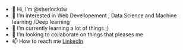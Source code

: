 - 👋 Hi, I’m @sherlockdw
- 👀 I’m interested in Web Devellopement , Data Science and Machine learning /Deep learning
- 🌱 I’m currently learning a lot of things ;)  
- 💞️ I’m looking to collaborate on things that pleases me
- 📫 How to reach me [LinkedIn](https://www.linkedin.com/in/ramzi-boussalia-426254219/?lipi=urn%3Ali%3Apage%3Aprofile_common_profile_index%3Bb287a482-9628-4331-ac7d-c7f6163b796e)

<!---
sherlockdw/sherlockdw is a ✨ special ✨ repository because its `README.md` (this file) appears on your GitHub profile.
You can click the Preview link to take a look at your changes.
--->
